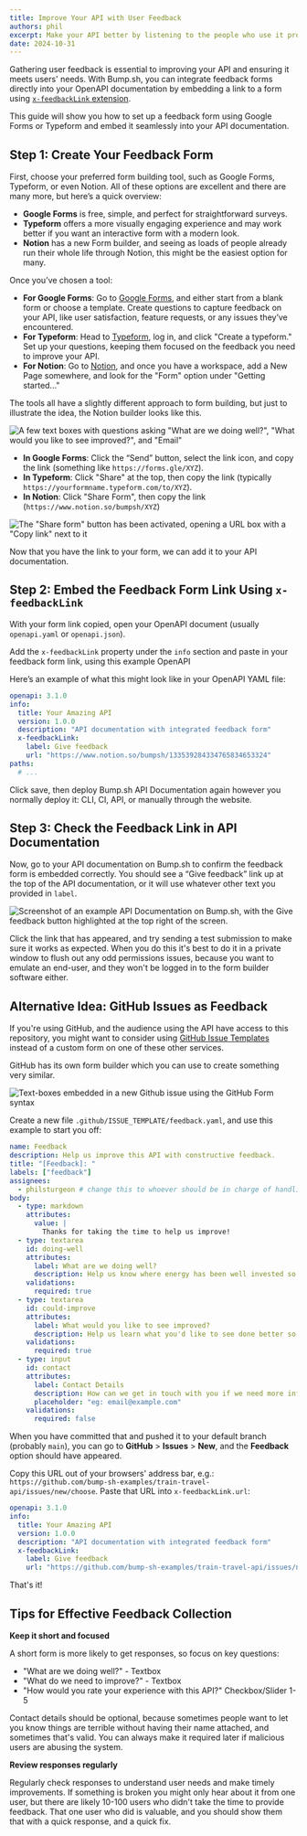 ```yaml
---
title: Improve Your API with User Feedback
authors: phil
excerpt: Make your API better by listening to the people who use it probably more than you do.
date: 2024-10-31
---
```


Gathering user feedback is essential to improving your API and ensuring it meets users' needs. With Bump.sh, you can integrate feedback forms directly into your OpenAPI documentation by embedding a link to a form using [`x-feedbackLink` extension](/help/publish-documentation/feedback/). 

This guide will show you how to set up a feedback form using Google Forms or Typeform and embed it seamlessly into your API documentation.

## Step 1: Create Your Feedback Form

First, choose your preferred form building tool, such as Google Forms, Typeform, or even Notion. All of these options are excellent and there are many more, but here’s a quick overview:

- **Google Forms** is free, simple, and perfect for straightforward surveys.
- **Typeform** offers a more visually engaging experience and may work better if you want an interactive form with a modern look.
- **Notion** has a new Form builder, and seeing as loads of people already run their whole life through Notion, this might be the easiest option for many.

Once you’ve chosen a tool:

- **For Google Forms**: Go to [Google Forms](https://forms.google.com), and either start from a blank form or choose a template. Create questions to capture feedback on your API, like user satisfaction, feature requests, or any issues they’ve encountered.
- **For Typeform**: Head to [Typeform](https://typeform.com), log in, and click "Create a typeform." Set up your questions, keeping them focused on the feedback you need to improve your API.
- **For Notion**: Go to [Notion](https://www.notion.so), and once you have a workspace, add a New Page somewhere, and look for the "Form" option under "Getting started..."

The tools all have a slightly different approach to form building, but just to illustrate the idea, the Notion builder looks like this.

![A few text boxes with questions asking "What are we doing well?", "What would you like to see improved?", and "Email"](/images/guides/feedback/notion-form-builder.png)

- **In Google Forms**: Click the “Send” button, select the link icon, and copy the link (something like `https://forms.gle/XYZ`).
- **In Typeform**: Click "Share" at the top, then copy the link (typically `https://yourformname.typeform.com/to/XYZ`).
- **In Notion**: Click "Share Form", then copy the link (`https://www.notion.so/bumpsh/XYZ`)

![The "Share form" button has been activated, opening a URL box with a "Copy link" next to it](/images/guides/feedback/notion-send-form.png)

Now that you have the link to your form, we can add it to your API documentation.

## Step 2: Embed the Feedback Form Link Using `x-feedbackLink`

With your form link copied, open your OpenAPI document (usually `openapi.yaml` or `openapi.json`). 

Add the `x-feedbackLink` property under the `info` section and paste in your feedback form link, using this example OpenAPI 

Here’s an example of what this might look like in your OpenAPI YAML file:

```yaml
openapi: 3.1.0
info:
  title: Your Amazing API
  version: 1.0.0
  description: "API documentation with integrated feedback form"
  x-feedbackLink:
    label: Give feedback
    url: "https://www.notion.so/bumpsh/133539284334765834653324" 
paths:
  # ...
```

Click save, then deploy Bump.sh API Documentation again however you normally deploy it: CLI, CI, API, or manually through the website.

## Step 3: Check the Feedback Link in API Documentation

Now, go to your API documentation on Bump.sh to confirm the feedback form is embedded correctly. You should see a “Give feedback” link up at the top of the API documentation, or it will use whatever other text you provided in `label`.

![Screenshot of an example API Documentation on Bump.sh, with the Give feedback button highlighted at the top right of the screen.](/images/help/feedback-button.png)

Click the link that has appeared, and try sending a test submission to make sure it works as expected. When you do this it's best to do it in a private window to flush out any odd permissions issues, because you want to emulate an end-user, and they won't be logged in to the form builder software either.

## Alternative Idea: GitHub Issues as Feedback

If you're using GitHub, and the audience using the API have access to this repository, you might want to consider using [GitHub Issue Templates](https://docs.github.com/en/communities/using-templates-to-encourage-useful-issues-and-pull-requests/configuring-issue-templates-for-your-repository) instead of a custom form on one of these other services.

GitHub has its own form builder which you can use to create something very similar.

![Text-boxes embedded in a new Github issue using the GitHub Form syntax](/images/guides/feedback/github-forms.png)

Create a new file `.github/ISSUE_TEMPLATE/feedback.yaml`, and use this example to start you off:

```yaml
name: Feedback
description: Help us improve this API with constructive feedback.
title: "[Feedback]: "
labels: ["feedback"]
assignees:
  - philsturgeon # change this to whoever should be in charge of handling feedback
body:
  - type: markdown
    attributes:
      value: |
        Thanks for taking the time to help us improve!
  - type: textarea
    id: doing-well
    attributes:
      label: What are we doing well?
      description: Help us know where energy has been well invested so we can keep that up.
    validations:
      required: true
  - type: textarea
    id: could-improve
    attributes:
      label: What would you like to see improved?
      description: Help us learn what you'd like to see done better so we can make life easier for more users.
    validations:
      required: true
  - type: input
    id: contact
    attributes:
      label: Contact Details
      description: How can we get in touch with you if we need more info?
      placeholder: "eg: email@example.com"
    validations:
      required: false
```

When you have committed that and pushed it to your default branch (probably `main`), you can go to **GitHub** > **Issues** > **New**, and the **Feedback** option should have appeared. 

Copy this URL out of your browsers' address bar, e.g.: `https://github.com/bump-sh-examples/train-travel-api/issues/new/choose`. Paste that URL into `x-feedbackLink.url`:

```yaml
openapi: 3.1.0
info:
  title: Your Amazing API
  version: 1.0.0
  description: "API documentation with integrated feedback form"
  x-feedbackLink:
    label: Give feedback
    url: "https://github.com/bump-sh-examples/train-travel-api/issues/new/choose"
```

That's it! 

## Tips for Effective Feedback Collection

**Keep it short and focused**

A short form is more likely to get responses, so focus on key questions:

- "What are we doing well?" - Textbox
- "What do we need to improve?" - Textbox
- "How would you rate your experience with this API?" Checkbox/Slider 1-5

Contact details should be optional, because sometimes people want to let you know things are terrible without having their name attached, and sometimes that's valid. You can always make it required later if malicious users are abusing the system.

**Review responses regularly**

Regularly check responses to understand user needs and make timely improvements. If something is broken you might only hear about it from one user, but there are likely 10-100 users who didn't take the time to provide feedback. That one user who did is valuable, and you should show them that with a quick response, and a quick fix.
